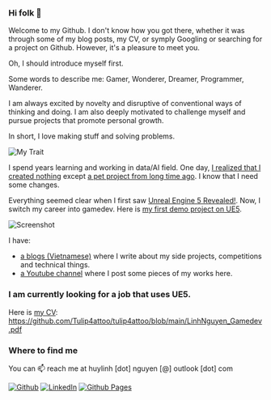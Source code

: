 ### Hi folk 👋

Welcome to my Github. I don't know how you got there, whether it was through some of my blog posts, my CV, or symply Googling or searching for a project on Github. However, it's a pleasure to meet you.

Oh, I should introduce myself first.

Some words to describe me: Gamer, Wonderer, Dreamer, Programmer, Wanderer.

I am always excited by novelty and disruptive of conventional ways of thinking and doing. I am also deeply motivated to challenge myself and pursue projects that promote personal growth. 

In short, I love making stuff and solving problems.

![My Trait](/my-trait.png)

I spend years learning and working in data/AI field. One day, [I realized that I created nothing](https://youtu.be/M5v1nXiUaOI) except [a pet project from long time ago](https://github.com/Tulip4attoo/chrome_trex). I know that I need some changes.

Everything seemed clear when I first saw [Unreal Engine 5 Revealed!](https://www.youtube.com/watch?v=qC5KtatMcUw). Now, I switch my career into gamedev. Here is [my first demo project on UE5](https://github.com/Tulip4attoo/Soul-like-Game-UE5).

![Screenshot](/Gameplay_Screenshot.png)

I have:
+ [a blogs (Vietnamese)](https://tulip4attoo.github.io/) where I write about my side projects, competitions and technical things.
+ [a Youtube channel](https://www.youtube.com/user/thuylinh8910/videos) where I post some pieces of my works here.

### I am currently looking for a job that uses UE5.

Here is [my CV](/LinhNguyen_Gamedev.pdf): https://github.com/Tulip4attoo/tulip4attoo/blob/main/LinhNguyen_Gamedev.pdf

### Where to find me
You can 📫 reach me at huylinh [dot] nguyen [@] outlook [dot] com 

<p>
<a href="https://github.com/tulip4attoo" target="_blank"><img alt="Github" src="https://img.shields.io/badge/GitHub-%2312100E.svg?&style=for-the-badge&logo=Github&logoColor=white" /></a> 
<a href="https://www.linkedin.com/in/linh-nguyen-5814881b4/" target="_blank"><img alt="LinkedIn" src="https://img.shields.io/badge/linkedin-%230077B5.svg?&style=for-the-badge&logo=linkedin&logoColor=white" /></a> 
<a href="https://tulip4attoo.github.io/" target="_blank"><img alt="Github Pages" src="https://img.shields.io/static/v1?style=for-the-badge&message=GitHub+Pages&color=222222&logo=GitHub+Pages&logoColor=FFFFFF&label=" /></a>
</p>
